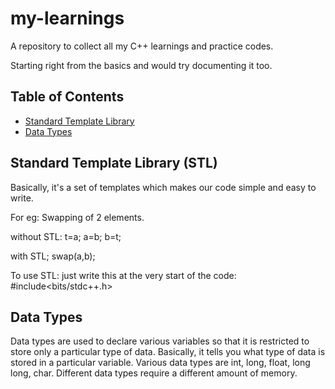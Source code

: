 # my-learnings
A repository to collect all my C++ learnings and practice codes.

Starting right from the basics and would try documenting it too.

## Table of Contents
* [Standard Template Library](#standard-template-library)
* [Data Types](#data-types)


## Standard Template Library (STL)
Basically, it's a set of templates which makes our code simple and easy to write.

For eg: Swapping of 2 elements.

without STL: 
t=a;
a=b;
b=t;

with STL;
swap(a,b);

To use STL:
just write this at the very start of the code:
#include<bits/stdc++.h>

## Data Types
Data types are used to declare various variables so that it is restricted to store only a particular type of data.
Basically, it tells you what type of data is stored in a particular variable.
Various data types are int, long, float, long long, char. Different data types require a different amount of memory.